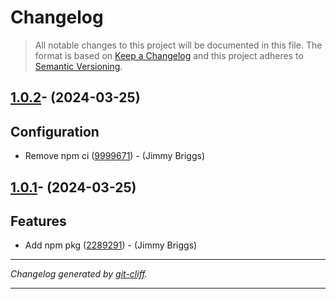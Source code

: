 # Changelog

> All notable changes to this project will be documented in this file. The format is based on
[Keep a Changelog](http://keepachangelog.com/) and this project adheres to
[Semantic Versioning](http://semver.org/).

## [1.0.2](https://github.com/noclocks/eslint-config-noclocks/compare/v1.0.1...v1.0.2)- (2024-03-25)

## Configuration

- Remove npm ci ([9999671](https://github.com/noclocks/eslint-config-noclocks/commit/99996718cd8233dbbef8274a0c1b8cbec5757d43))  - (Jimmy Briggs)

## [1.0.1](https://github.com/noclocks/eslint-config-noclocks/tree/v1.0.1)- (2024-03-25)

## Features

- Add npm pkg ([2289291](https://github.com/noclocks/eslint-config-noclocks/commit/2289291e7fb1e3406cfd2287a03b29674f84a3cd))  - (Jimmy Briggs)

***
*Changelog generated by [git-cliff](https://github.com/orhun/git-cliff).*
***
